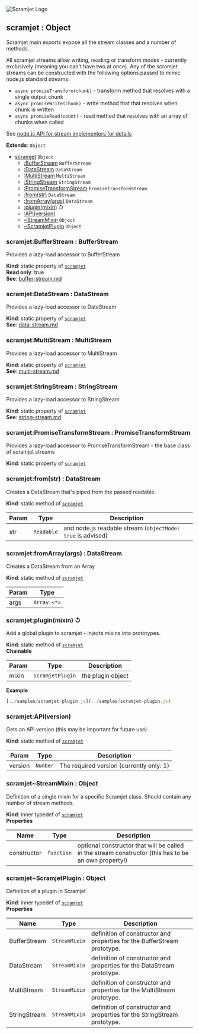 ![Scramjet Logo](https://signicode.com/scramjet-logo-light.svg)

<a name="module_scramjet"></a>

## scramjet : Object
Scramjet main exports expose all the stream classes and a number of methods.

All scramjet streams allow writing, reading or transform modes - currently
exclusively (meaning you can't have two at once). Any of the scramjet streams
can be constructed with the following options passed to mimic node.js standard streams:

* `async promiseTransform(chunk)` - transform method that resolves with a single output chunk
* `async promiseWrite(chunk)` - write method that that resolves when chunk is written
* `async promiseRead(count)` - read method that resolves with an array of chunks when called

See [node.js API for stream implementers for details](https://nodejs.org/api/stream.html#stream_api_for_stream_implementers)

**Extends**: <code>Object</code>  

* [scramjet](#module_scramjet)  <code>Object</code>
    * [:BufferStream](#module_scramjet.BufferStream)  <code>BufferStream</code>
    * [:DataStream](#module_scramjet.DataStream)  <code>DataStream</code>
    * [:MultiStream](#module_scramjet.MultiStream)  <code>MultiStream</code>
    * [:StringStream](#module_scramjet.StringStream)  <code>StringStream</code>
    * [:PromiseTransformStream](#module_scramjet.PromiseTransformStream)  <code>PromiseTransformStream</code>
    * [:from(str)](#module_scramjet.from)  <code>DataStream</code>
    * [:fromArray(args)](#module_scramjet.fromArray)  <code>DataStream</code>
    * [:plugin(mixin)](#module_scramjet.plugin) ↺
    * [:API(version)](#module_scramjet.API)
    * [~StreamMixin](#module_scramjet..StreamMixin)  <code>Object</code>
    * [~ScramjetPlugin](#module_scramjet..ScramjetPlugin)  <code>Object</code>

<a name="module_scramjet.BufferStream"></a>

### scramjet:BufferStream : BufferStream
Provides a lazy-load accessor to BufferStream

**Kind**: static property of [<code>scramjet</code>](#module_scramjet)  
**Read only**: true  
**See**: [buffer-stream.md](buffer-stream.md)  
<a name="module_scramjet.DataStream"></a>

### scramjet:DataStream : DataStream
Provides a lazy-load accessor to DataStream

**Kind**: static property of [<code>scramjet</code>](#module_scramjet)  
**See**: [data-stream.md](data-stream.md)  
<a name="module_scramjet.MultiStream"></a>

### scramjet:MultiStream : MultiStream
Provides a lazy-load accessor to MultiStream

**Kind**: static property of [<code>scramjet</code>](#module_scramjet)  
**See**: [multi-stream.md](multi-stream.md)  
<a name="module_scramjet.StringStream"></a>

### scramjet:StringStream : StringStream
Provides a lazy-load accessor to StringStream

**Kind**: static property of [<code>scramjet</code>](#module_scramjet)  
**See**: [string-stream.md](string-stream.md)  
<a name="module_scramjet.PromiseTransformStream"></a>

### scramjet:PromiseTransformStream : PromiseTransformStream
Provides a lazy-load accessor to PromiseTransformStream - the base class of scramjet streams

**Kind**: static property of [<code>scramjet</code>](#module_scramjet)  
<a name="module_scramjet.from"></a>

### scramjet:from(str) : DataStream
Creates a DataStream that's piped from the passed readable.

**Kind**: static method of [<code>scramjet</code>](#module_scramjet)  

| Param | Type | Description |
| --- | --- | --- |
| str | <code>Readable</code> | and node.js readable stream (`objectMode: true` is advised) |

<a name="module_scramjet.fromArray"></a>

### scramjet:fromArray(args) : DataStream
Creates a DataStream from an Array

**Kind**: static method of [<code>scramjet</code>](#module_scramjet)  

| Param | Type |
| --- | --- |
| args | <code>Array.&lt;\*&gt;</code> | 

<a name="module_scramjet.plugin"></a>

### scramjet:plugin(mixin) ↺
Add a global plugin to scramjet - injects mixins into prototypes.

**Kind**: static method of [<code>scramjet</code>](#module_scramjet)  
**Chainable**  

| Param | Type | Description |
| --- | --- | --- |
| mixin | <code>ScramjetPlugin</code> | the plugin object |

**Example**  
```js
[../samples/scramjet-plugin.js](../samples/scramjet-plugin.js)
```
<a name="module_scramjet.API"></a>

### scramjet:API(version)
Gets an API version (this may be important for future use)

**Kind**: static method of [<code>scramjet</code>](#module_scramjet)  

| Param | Type | Description |
| --- | --- | --- |
| version | <code>Number</code> | The required version (currently only: 1) |

<a name="module_scramjet..StreamMixin"></a>

### scramjet~StreamMixin : Object
Definition of a single mixin for a specific Scramjet class. Should contain any number of stream methods.

**Kind**: inner typedef of [<code>scramjet</code>](#module_scramjet)  
**Properties**

| Name | Type | Description |
| --- | --- | --- |
| constructor | <code>function</code> | optional constructor that will be called in the stream constructor (this has to be an own property!) |

<a name="module_scramjet..ScramjetPlugin"></a>

### scramjet~ScramjetPlugin : Object
Definition of a plugin in Scramjet

**Kind**: inner typedef of [<code>scramjet</code>](#module_scramjet)  
**Properties**

| Name | Type | Description |
| --- | --- | --- |
| BufferStream | <code>StreamMixin</code> | definition of constructor and properties for the BufferStream prototype. |
| DataStream | <code>StreamMixin</code> | definition of constructor and properties for the DataStream prototype. |
| MultiStream | <code>StreamMixin</code> | definition of constructor and properties for the MultiStream prototype. |
| StringStream | <code>StreamMixin</code> | definition of constructor and properties for the StringStream prototype. |

